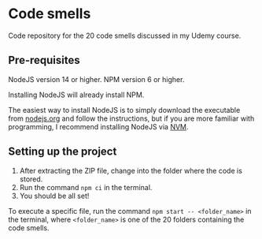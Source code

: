 # Code smells
Code repository for the 20 code smells discussed in my Udemy course.

## Pre-requisites

NodeJS version 14 or higher.
NPM version 6 or higher.

Installing NodeJS will already install NPM.

The easiest way to install NodeJS is to simply download the executable from [nodejs.org](https://nodejs.org/en/download/) and follow the instructions, but if you are more familiar with programming, I recommend installing NodeJS via [NVM](https://github.com/nvm-sh/nvm#installing-and-updating).

## Setting up the project

1. After extracting the ZIP file, change into the folder where the code is stored.
2. Run the command `npm ci` in the terminal.
3. You should be all set!

To execute a specific file, run the command `npm start -- <folder_name>` in the terminal, where `<folder_name>` is one of the 20 folders containing the code smells.